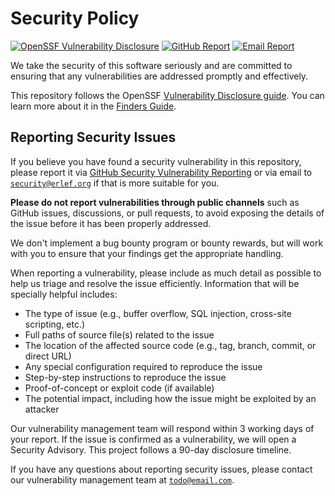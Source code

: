 # Security Policy

[![OpenSSF Vulnerability Disclosure](https://img.shields.io/badge/OpenSSF-Vulnerability_Disclosure-green)][openssf-cvd-finders-guide]
[![GitHub Report](https://img.shields.io/badge/GitHub-Security_Advisories-blue)][github-advisory-new]
[![Email Report](https://img.shields.io/badge/Email-todo%40email.com-blue)][email]

We take the security of this software seriously and are committed to ensuring
that any vulnerabilities are addressed promptly and effectively.

This repository follows the OpenSSF
[Vulnerability Disclosure guide][openssf-cvd-guide].
You can learn more about it in the [Finders Guide][openssf-cvd-finders-guide].

## Reporting Security Issues

If you believe you have found a security vulnerability in this repository,
please report it via [GitHub Security Vulnerability Reporting][github-advisory-new]
or via email to [`security@erlef.org`][email] if that is more suitable for you.

**Please do not report vulnerabilities through public channels** such as GitHub
issues, discussions, or pull requests, to avoid exposing the details of the
issue before it has been properly addressed.

We don't implement a bug bounty program or bounty rewards, but will work with
you to ensure that your findings get the appropriate handling.

When reporting a vulnerability, please include as much detail as possible to
help us triage and resolve the issue efficiently. Information that will be
specially helpful includes:

- The type of issue (e.g., buffer overflow, SQL injection, cross-site scripting, etc.)
- Full paths of source file(s) related to the issue
- The location of the affected source code (e.g., tag, branch, commit, or direct URL)
- Any special configuration required to reproduce the issue
- Step-by-step instructions to reproduce the issue
- Proof-of-concept or exploit code (if available)
- The potential impact, including how the issue might be exploited by an attacker

Our vulnerability management team will respond within 3 working days of your
report. If the issue is confirmed as a vulnerability, we will open a Security
Advisory. This project follows a 90-day disclosure timeline.

If you have any questions about reporting security issues, please contact our
vulnerability management team at [`todo@email.com`][email].

[openssf-cvd-guide]: https://github.com/ossf/oss-vulnerability-guide/tree/main
[openssf-cvd-finders-guide]: https://github.com/ossf/oss-vulnerability-guide/blob/main/finder-guide.md
[github-advisory-new]: /security/advisories/new
[email]: mailto:todo@email.com
